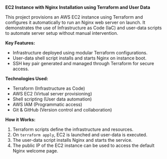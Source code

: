 
**EC2 Instance with Nginx Installation using Terraform and User Data**

This project provisions an AWS EC2 instance using Terraform and configures it automatically to run an Nginx web server on launch. It demonstrates the use of Infrastructure as Code (IaC) and user-data scripts to automate server setup without manual intervention.

**Key Features:**

* Infrastructure deployed using modular Terraform configurations.
* User-data shell script installs and starts Nginx on instance boot.
* SSH key pair generated and managed through Terraform for secure access.

**Technologies Used:**

* Terraform (Infrastructure as Code)
* AWS EC2 (Virtual server provisioning)
* Shell scripting (User data automation)
* AWS IAM (Programmatic access)
* Git & GitHub (Version control and collaboration)

**How it Works:**

1. Terraform scripts define the infrastructure and resources.
2. On `terraform apply`, EC2 is launched and user-data is executed.
3. The user-data script installs Nginx and starts the service.
4. The public IP of the EC2 instance can be used to access the default Nginx welcome page.

